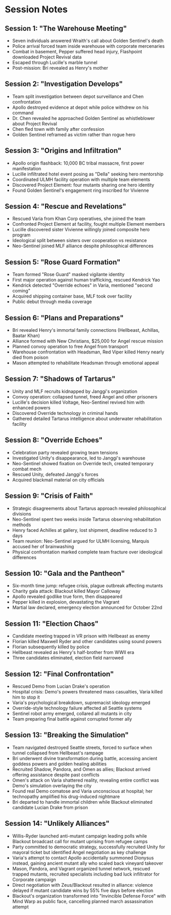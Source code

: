 # Session Notes

## Session 1: "The Warehouse Meeting"
- Seven individuals answered Wraith's call about Golden Sentinel's death
- Police arrival forced team inside warehouse with corporate mercenaries
- Combat in basement, Pepper suffered head injury, Flashpoint downloaded Project Revival data
- Escaped through Lucille's marble tunnel
- Post-mission: Bri revealed as Henry's mother

## Session 2: "Investigation Develops"
- Team split investigation between depot surveillance and Chen confrontation
- Apollo destroyed evidence at depot while police withdrew on his command
- Dr. Chen revealed he approached Golden Sentinel as whistleblower about Project Revival
- Chen fled town with family after confession
- Golden Sentinel reframed as victim rather than rogue hero

## Session 3: "Origins and Infiltration"
- Apollo origin flashback: 10,000 BC tribal massacre, first power manifestation
- Lucille infiltrated hotel event posing as "Della" seeking hero mentorship
- Coordinated ULMH facility operation with multiple team elements
- Discovered Project Element: four mutants sharing one hero identity
- Found Golden Sentinel's engagement ring inscribed for Vivienne

## Session 4: "Rescue and Revelations"
- Rescued Varia from Khan Corp operatives, she joined the team
- Confronted Project Element at facility, fought multiple Element members
- Lucille discovered sister Vivienne willingly joined composite hero program
- Ideological split between sisters over cooperation vs resistance
- Neo-Sentinel joined MLF alliance despite philosophical differences

## Session 5: "Rose Guard Formation"
- Team formed "Rose Guard" masked vigilante identity
- First major operation against human trafficking, rescued Kendrick Yao
- Kendrick detected "Override echoes" in Varia, mentioned "second coming"
- Acquired shipping container base, MLF took over facility
- Public debut through media coverage

## Session 6: "Plans and Preparations"
- Bri revealed Henry's immortal family connections (Hellbeast, Achillas, Baatar Khan)
- Alliance formed with New Christians, $25,000 for Angel rescue mission
- Planned convoy operation to free Angel from transport
- Warehouse confrontation with Headsman, Red Viper killed Henry nearly died from poison
- Mason attempted to rehabilitate Headsman through emotional appeal

## Session 7: "Shadows of Tartarus"
- Unity and MLF recruits kidnapped by Janggi's organization
- Convoy operation: collapsed tunnel, freed Angel and other prisoners
- Lucille's decision killed Voltage, Neo-Sentinel revived him with enhanced powers
- Discovered Override technology in criminal hands
- Gathered detailed Tartarus intelligence about underwater rehabilitation facility

## Session 8: "Override Echoes"
- Celebration party revealed growing team tensions
- Investigated Unity's disappearance, led to Janggi's warehouse
- Neo-Sentinel showed fixation on Override tech, created temporary combat mech
- Rescued Unity, defeated Janggi's forces
- Acquired blackmail material on city officials

## Session 9: "Crisis of Faith"
- Strategic disagreements about Tartarus approach revealed philosophical divisions
- Neo-Sentinel spent two weeks inside Tartarus observing rehabilitation methods
- Henry faced Achilles at gallery, lost shipment, deadline reduced to 3 days
- Team reunion: Neo-Sentinel argued for ULMH licensing, Marquis accused her of brainwashing
- Physical confrontation marked complete team fracture over ideological differences

## Session 10: "Gala and the Pantheon"
- Six-month time jump: refugee crisis, plague outbreak affecting mutants
- Charity gala attack: Blackout killed Mayor Calloway
- Apollo revealed godlike true form, then disappeared
- Pepper killed in explosion, devastating the Vagrant
- Martial law declared, emergency election announced for October 22nd

## Session 11: "Election Chaos"
- Candidate meeting trapped in VR prison with Hellbeast as enemy
- Florian killed Maxwell Ryder and other candidates using sound powers
- Florian subsequently killed by police
- Hellbeast revealed as Henry's half-brother from WWII era
- Three candidates eliminated, election field narrowed

## Session 12: "Final Confrontation"
- Rescued Demo from Lucian Drake's operation
- Hospital crisis: Demo's powers threatened mass casualties, Varia killed him to stop it
- Varia's psychological breakdown, supremacist ideology emerged
- Override-style technology failure affected all Seattle systems
- Sentinel robot army emerged, collared all mutants in city
- Team preparing final battle against corrupted former ally

## Session 13: "Breaking the Simulation"
- Team navigated destroyed Seattle streets, forced to surface when tunnel collapsed from Hellbeast's rampage
- Bri underwent divine transformation during battle, accessing ancient goddess powers and golden healing abilities
- Recruited Shadow, Pandora, and Omen as allies; Blackout arrived offering assistance despite past conflicts
- Omen's attack on Varia shattered reality, revealing entire conflict was Demo's simulation overlaying the city
- Found real Demo comatose and Varia unconscious at hospital; her technopathy amplified his drug-induced nightmare
- Bri departed to handle immortal children while Blackout eliminated candidate Lucian Drake from prison


## Session 14: "Unlikely Alliances"
- Willis-Ryder launched anti-mutant campaign leading polls while Blackout broadcast call for mutant uprising from refugee camps
- Party committed to democratic strategy, successfully recruited Unity for mayoral ticket but identified Angel negotiation as key challenge
- Varia's attempt to contact Apollo accidentally summoned Dionysus instead, gaining ancient mutant ally who scaled back vineyard takeover
- Mason, Pandora, and Vagrant organized tunnel network, rescued trapped mutants, recruited specialists including bad luck infiltrator for Corporate campaign
- Direct negotiation with Zeus/Blackout resulted in alliance: violence delayed if mutant candidate wins by 55% five days before election
- Blackout's organization transformed into "Invincible Defense Force" with Mind Warp as public face, cancelling planned march assassination attempt